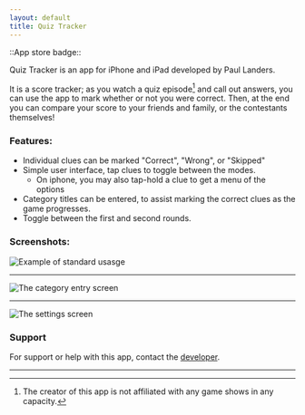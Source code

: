 ```yaml
---
layout: default
title: Quiz Tracker
---
```


::App store badge::

Quiz Tracker is an app for iPhone and iPad developed by Paul Landers.

It is a score tracker; as you watch a quiz episode[^1] and call out answers, you can use the app to mark whether or not you were correct. Then, at the end you can compare your score to your friends and family, or the contestants themselves!

### Features:
* Individual clues can be marked "Correct", "Wrong", or "Skipped"
* Simple user interface, tap clues to toggle between the modes.
  * On iphone, you may also tap-hold a clue to get a menu of the options
* Category titles can be entered, to assist marking the correct clues as the game progresses. 
* Toggle between the first and second rounds.

### Screenshots:
![][usage]
- - -
![][categories]
- - -
![][settings]

### Support
For support or help with this app, contact the [developer](paul@thelanders.family).

- - -

[usage]: /assets/images/quiztracker/usage.png "Example of standard usasge"
[categories]: /assets/images/quiztracker/categories.png "The category entry screen"
[settings]: /assets/images/quiztracker/settings.png "The settings screen"

[^1]: The creator of this app is not affiliated with any game shows in any capacity. 
